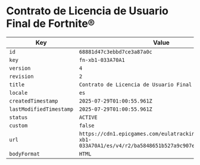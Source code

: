 # Contrato de Licencia de Usuario Final de Fortnite®

| Key | Value |
| --- | ----- |
| `id` | `68881d47c3ebbd7ce3a87a0c` |
| `key` | `fn-xb1-033A70A1` |
| `version` | `4` |
| `revision` | `2` |
| `title` | `Contrato de Licencia de Usuario Final de Fortnite®` |
| `locale` | `es` |
| `createdTimestamp` | `2025-07-29T01:00:55.961Z` |
| `lastModifiedTimestamp` | `2025-07-29T01:00:55.961Z` |
| `status` | `ACTIVE` |
| `custom` | `false` |
| `url` | `https://cdn1.epicgames.com/eulatracking-download/fn-xb1-033A70A1/es/v4/r2/ba5848651b527a9c907ec2200c11424f.pdf` |
| `bodyFormat` | `HTML` |
